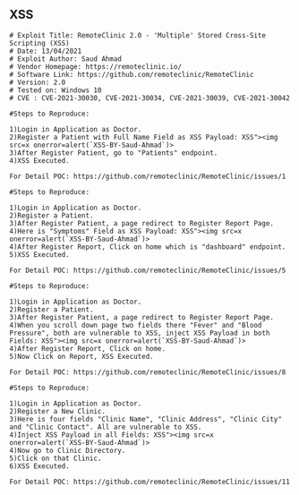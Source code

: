 XSS
---

    # Exploit Title: RemoteClinic 2.0 - 'Multiple' Stored Cross-Site Scripting (XSS)
    # Date: 13/04/2021
    # Exploit Author: Saud Ahmad
    # Vendor Homepage: https://remoteclinic.io/
    # Software Link: https://github.com/remoteclinic/RemoteClinic
    # Version: 2.0
    # Tested on: Windows 10
    # CVE : CVE-2021-30030, CVE-2021-30034, CVE-2021-30039, CVE-2021-30042

    #Steps to Reproduce:

    1)Login in Application as Doctor.
    2)Register a Patient with Full Name Field as XSS Payload: XSS"><img src=x onerror=alert(`XSS-BY-Saud-Ahmad`)>
    3)After Register Patient, go to "Patients" endpoint.
    4)XSS Executed.

    For Detail POC: https://github.com/remoteclinic/RemoteClinic/issues/1

    #Steps to Reproduce:

    1)Login in Application as Doctor.
    2)Register a Patient.
    3)After Register Patient, a page redirect to Register Report Page.
    4)Here is "Symptoms" Field as XSS Payload: XSS"><img src=x onerror=alert(`XSS-BY-Saud-Ahmad`)>
    4)After Register Report, Click on home which is "dashboard" endpoint.
    5)XSS Executed.

    For Detail POC: https://github.com/remoteclinic/RemoteClinic/issues/5

    #Steps to Reproduce:

    1)Login in Application as Doctor.
    2)Register a Patient.
    3)After Register Patient, a page redirect to Register Report Page.
    4)When you scroll down page two fields there "Fever" and "Blood Pressure", both are vulnerable to XSS, inject XSS Payload in both Fields: XSS"><img src=x onerror=alert(`XSS-BY-Saud-Ahmad`)>
    4)After Register Report, Click on home.
    5)Now Click on Report, XSS Executed.

    For Detail POC: https://github.com/remoteclinic/RemoteClinic/issues/8

    #Steps to Reproduce:

    1)Login in Application as Doctor.
    2)Register a New Clinic.
    3)Here is four fields "Clinic Name", "Clinic Address", "Clinic City" and "Clinic Contact". All are vulnerable to XSS.
    4)Inject XSS Payload in all Fields: XSS"><img src=x onerror=alert(`XSS-BY-Saud-Ahmad`)>
    4)Now go to Clinic Directory.
    5)Click on that Clinic.
    6)XSS Executed.

    For Detail POC: https://github.com/remoteclinic/RemoteClinic/issues/11

